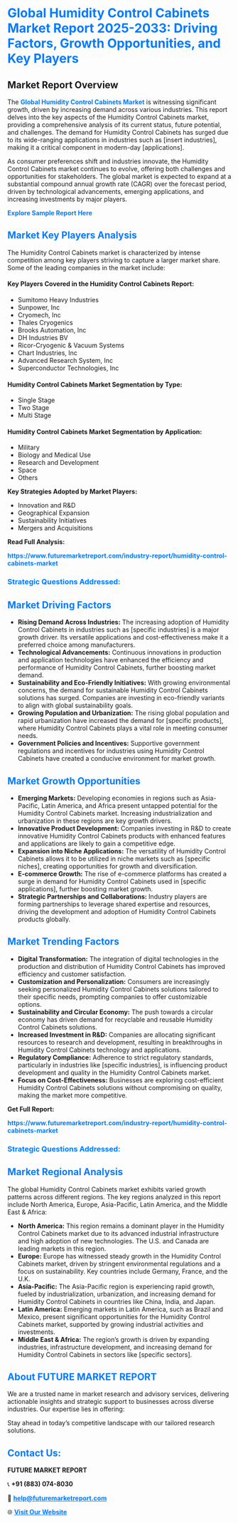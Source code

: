<h1 style="color: #007BFF;">Global Humidity Control Cabinets Market Report 2025-2033: Driving Factors, Growth Opportunities, and Key Players</h1>

<section id="overview">
<h2>Market Report Overview</h2>
<p>The <a href="https://www.futuremarketreport.com/industry-report/humidity-control-cabinets-market" style="color: #007BFF; text-decoration: none;"><strong>Global Humidity Control Cabinets Market</strong></a> is witnessing significant growth, driven by increasing demand across various industries. This report delves into the key aspects of the Humidity Control Cabinets market, providing a comprehensive analysis of its current status, future potential, and challenges. The demand for Humidity Control Cabinets has surged due to its wide-ranging applications in industries such as [insert industries], making it a critical component in modern-day [applications].</p>
<p>As consumer preferences shift and industries innovate, the Humidity Control Cabinets market continues to evolve, offering both challenges and opportunities for stakeholders. The global market is expected to expand at a substantial compound annual growth rate (CAGR) over the forecast period, driven by technological advancements, emerging applications, and increasing investments by major players.</p>
</section>

<section id="overview">
<p><a href="https://www.futuremarketreport.com/request-sample/reportId=32054" style="color: #007BFF; text-decoration: none;"><strong>Explore Sample Report Here</strong></a></p>
</section>

<section id="key-players">
<h2 style="color: #007BFF;">Market Key Players Analysis</h2>
<p>The Humidity Control Cabinets market is characterized by intense competition among key players striving to capture a larger market share. Some of the leading companies in the market include:</p>
<h4>Key Players Covered in the Humidity Control Cabinets Report:</h4>
<ul><li>Sumitomo Heavy Industries</li><li>Sunpower, Inc</li><li>Cryomech, Inc</li><li>Thales Cryogenics</li><li>Brooks Automation, Inc</li><li>DH Industries BV</li><li>Ricor-Cryogenic &amp; Vacuum Systems</li><li>Chart Industries, Inc</li><li>Advanced Research System, Inc</li><li>Superconductor Technologies, Inc</li></ul>
<h4>Humidity Control Cabinets Market Segmentation by Type:</h4>
<ul><li>Single Stage</li><li>Two Stage</li><li>Multi Stage</li></ul>

<h4>Humidity Control Cabinets Market Segmentation by Application:</h4>
<ul><li>Military</li><li>Biology and Medical Use</li><li>Research and Development</li><li>Space</li><li>Others</li></ul>
<p><strong>Key Strategies Adopted by Market Players:</strong></p>
<ul>
<li>Innovation and R&D</li>
<li>Geographical Expansion</li>
<li>Sustainability Initiatives</li>
<li>Mergers and Acquisitions</li>
</ul>
</section>

<section>
<p><strong>Read Full Analysis: </strong></p><a href="https://www.futuremarketreport.com/industry-report/humidity-control-cabinets-market" style="color: #007BFF; text-decoration: none;"><strong>https://www.futuremarketreport.com/industry-report/humidity-control-cabinets-market</strong></a>
<h3 style="color: #007BFF;">Strategic Questions Addressed:</h3>
</section>

<section id="driving-factors">
<h2 style="color: #007BFF;">Market Driving Factors</h2>
<ul>
<li><strong>Rising Demand Across Industries:</strong> The increasing adoption of Humidity Control Cabinets in industries such as [specific industries] is a major growth driver. Its versatile applications and cost-effectiveness make it a preferred choice among manufacturers.</li>
<li><strong>Technological Advancements:</strong> Continuous innovations in production and application technologies have enhanced the efficiency and performance of Humidity Control Cabinets, further boosting market demand.</li>
<li><strong>Sustainability and Eco-Friendly Initiatives:</strong> With growing environmental concerns, the demand for sustainable Humidity Control Cabinets solutions has surged. Companies are investing in eco-friendly variants to align with global sustainability goals.</li>
<li><strong>Growing Population and Urbanization:</strong> The rising global population and rapid urbanization have increased the demand for [specific products], where Humidity Control Cabinets plays a vital role in meeting consumer needs.</li>
<li><strong>Government Policies and Incentives:</strong> Supportive government regulations and incentives for industries using Humidity Control Cabinets have created a conducive environment for market growth.</li>
</ul>
</section>

<section id="growth-opportunities">
<h2 style="color: #007BFF;">Market Growth Opportunities</h2>
<ul>
<li><strong>Emerging Markets:</strong> Developing economies in regions such as Asia-Pacific, Latin America, and Africa present untapped potential for the Humidity Control Cabinets market. Increasing industrialization and urbanization in these regions are key growth drivers.</li>
<li><strong>Innovative Product Development:</strong> Companies investing in R&D to create innovative Humidity Control Cabinets products with enhanced features and applications are likely to gain a competitive edge.</li>
<li><strong>Expansion into Niche Applications:</strong> The versatility of Humidity Control Cabinets allows it to be utilized in niche markets such as [specific niches], creating opportunities for growth and diversification.</li>
<li><strong>E-commerce Growth:</strong> The rise of e-commerce platforms has created a surge in demand for Humidity Control Cabinets used in [specific applications], further boosting market growth.</li>
<li><strong>Strategic Partnerships and Collaborations:</strong> Industry players are forming partnerships to leverage shared expertise and resources, driving the development and adoption of Humidity Control Cabinets products globally.</li>
</ul>
</section>

<section id="trending-factors">
<h2 style="color: #007BFF;">Market Trending Factors</h2>
<ul>
<li><strong>Digital Transformation:</strong> The integration of digital technologies in the production and distribution of Humidity Control Cabinets has improved efficiency and customer satisfaction.</li>
<li><strong>Customization and Personalization:</strong> Consumers are increasingly seeking personalized Humidity Control Cabinets solutions tailored to their specific needs, prompting companies to offer customizable options.</li>
<li><strong>Sustainability and Circular Economy:</strong> The push towards a circular economy has driven demand for recyclable and reusable Humidity Control Cabinets solutions.</li>
<li><strong>Increased Investment in R&D:</strong> Companies are allocating significant resources to research and development, resulting in breakthroughs in Humidity Control Cabinets technology and applications.</li>
<li><strong>Regulatory Compliance:</strong> Adherence to strict regulatory standards, particularly in industries like [specific industries], is influencing product development and quality in the Humidity Control Cabinets market.</li>
<li><strong>Focus on Cost-Effectiveness:</strong> Businesses are exploring cost-efficient Humidity Control Cabinets solutions without compromising on quality, making the market more competitive.</li>
</ul>
</section>

<section>
<p><strong>Get Full Report: </strong></p><a href="https://www.futuremarketreport.com/industry-report/humidity-control-cabinets-market" style="color: #007BFF; text-decoration: none;"><strong>https://www.futuremarketreport.com/industry-report/humidity-control-cabinets-market</strong></a>
<h3 style="color: #007BFF;">Strategic Questions Addressed:</h3>
</section>


<section id="regional-analysis">
<h2 style="color: #007BFF;">Market Regional Analysis</h2>
<p>The global Humidity Control Cabinets market exhibits varied growth patterns across different regions. The key regions analyzed in this report include North America, Europe, Asia-Pacific, Latin America, and the Middle East & Africa:</p>
<ul>
<li><strong>North America:</strong> This region remains a dominant player in the Humidity Control Cabinets market due to its advanced industrial infrastructure and high adoption of new technologies. The U.S. and Canada are leading markets in this region.</li>
<li><strong>Europe:</strong> Europe has witnessed steady growth in the Humidity Control Cabinets market, driven by stringent environmental regulations and a focus on sustainability. Key countries include Germany, France, and the U.K.</li>
<li><strong>Asia-Pacific:</strong> The Asia-Pacific region is experiencing rapid growth, fueled by industrialization, urbanization, and increasing demand for Humidity Control Cabinets in countries like China, India, and Japan.</li>
<li><strong>Latin America:</strong> Emerging markets in Latin America, such as Brazil and Mexico, present significant opportunities for the Humidity Control Cabinets market, supported by growing industrial activities and investments.</li>
<li><strong>Middle East & Africa:</strong> The region’s growth is driven by expanding industries, infrastructure development, and increasing demand for Humidity Control Cabinets in sectors like [specific sectors].</li>
</ul>
</section>

<footer>
<h2 style="color: #007BFF;">About FUTURE MARKET REPORT</h2>
<p>We are a trusted name in market research and advisory services, delivering actionable insights and strategic support to businesses across diverse industries. Our expertise lies in offering:</p>

<p>Stay ahead in today’s competitive landscape with our tailored research solutions.</p>

<h2 style="color: #007BFF;">Contact Us:</h2>
<p><strong>FUTURE MARKET REPORT</strong></p>
<p>📞 <strong>+91 (883) 074-8030</strong></p>
<p>📧 <strong><a href="mailto:help@futuremarketreport.com" style="color: #007BFF;">help@futuremarketreport.com</a></strong></p>
<p>🌐 <strong><a href="https://www.futuremarketreport.com/" style="color: #007BFF;">Visit Our Website</a></strong></p>
</footer>